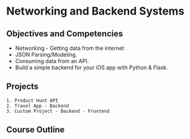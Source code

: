 # Networking and Backend Systems



## Objectives and Competencies

- Networking - Getting data from the internet
- JSON Parsing/Modeling.
- Consuming data from an API.
- Build a simple backend for your iOS app with Python & Flask.

## Projects
    1. Product Hunt API
    2. Travel App - Backend
    3. Custom Project - Backend - Frontend
    
## Course Outline
